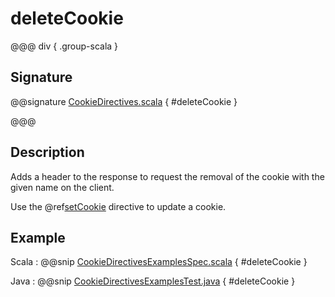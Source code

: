 # deleteCookie

@@@ div { .group-scala }

## Signature

@@signature [CookieDirectives.scala](/http/src/main/scala/akka/http/scaladsl/server/directives/CookieDirectives.scala) { #deleteCookie }

@@@

## Description

Adds a header to the response to request the removal of the cookie with the given name on the client.

Use the @ref[setCookie](setCookie.md) directive to update a cookie.

## Example

Scala
:  @@snip [CookieDirectivesExamplesSpec.scala](/docs/src/test/scala/docs/http/scaladsl/server/directives/CookieDirectivesExamplesSpec.scala) { #deleteCookie }

Java
:  @@snip [CookieDirectivesExamplesTest.java](/docs/src/test/java/docs/http/javadsl/server/directives/CookieDirectivesExamplesTest.java) { #deleteCookie }

